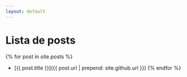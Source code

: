 ```yaml
---
layout: default
---
```

# Lista de posts

{% for post in site.posts %}
* [{{ post.title }}]({{ post.url | prepend: site.github.url }})
{% endfor %}


